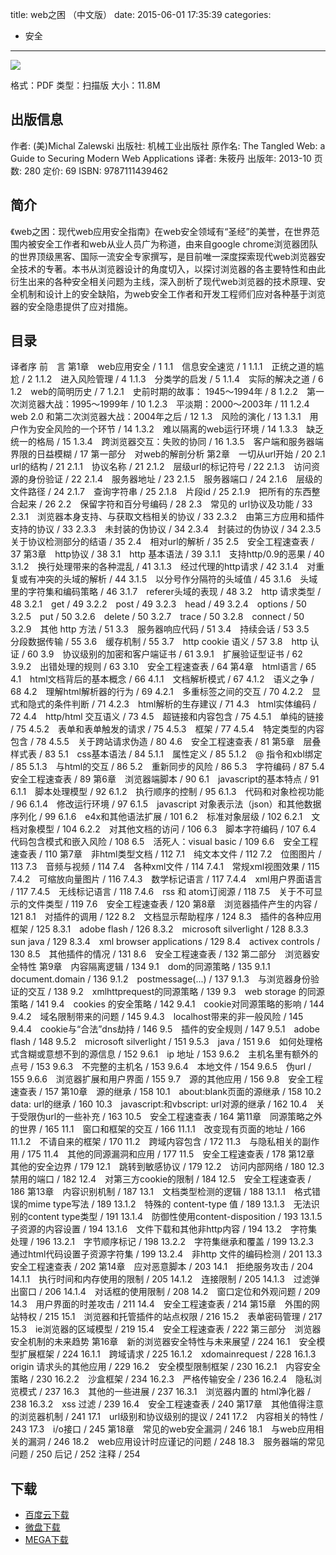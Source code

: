 title: web之困 （中文版）
date: 2015-06-01 17:35:39
categories:
  - 安全
---

![](http://img4.douban.com/lpic/s27061338.jpg)

格式：PDF
类型：扫描版
大小：11.8M

<!--more-->

## 出版信息 ##


作者: (美)Michal Zalewski 
出版社: 机械工业出版社
原作名: The Tangled Web: a Guide to Securing Modern Web Applications
译者: 朱筱丹 
出版年: 2013-10
页数: 280
定价: 69
ISBN: 9787111439462

## 简介 ##

《web之困：现代web应用安全指南》在web安全领域有“圣经”的美誉，在世界范围内被安全工作者和web从业人员广为称道，由来自google chrome浏览器团队的世界顶级黑客、国际一流安全专家撰写，是目前唯一深度探索现代web浏览器安全技术的专著。本书从浏览器设计的角度切入，以探讨浏览器的各主要特性和由此衍生出来的各种安全相关问题为主线，深入剖析了现代web浏览器的技术原理、安全机制和设计上的安全缺陷，为web安全工作者和开发工程师们应对各种基于浏览器的安全隐患提供了应对措施。

## 目录 ##

译者序
前　言
第1章　web应用安全 / 1
1.1　信息安全速览 / 1
1.1.1　正统之道的尴尬 / 2
1.1.2　进入风险管理 / 4
1.1.3　分类学的启发 / 5
1.1.4　实际的解决之道 / 6
1.2　web的简明历史 / 7
1.2.1　史前时期的故事： 1945～1994年 / 8
1.2.2　第一次浏览器大战：1995～1999年 / 10
1.2.3　平淡期：2000～2003年 / 11
1.2.4　web 2.0 和第二次浏览器大战：2004年之后 / 12
1.3　风险的演化 / 13
1.3.1　用户作为安全风险的一个环节 / 14
1.3.2　难以隔离的web运行环境 / 14
1.3.3　缺乏统一的格局 / 15
1.3.4　跨浏览器交互：失败的协同 / 16
1.3.5　客户端和服务器端界限的日益模糊 / 17
第一部分　对web的解剖分析
第2章　一切从url开始 / 20
2.1　url的结构 / 21
2.1.1　协议名称 / 21
2.1.2　层级url的标记符号 / 22
2.1.3　访问资源的身份验证 / 22
2.1.4　服务器地址 / 23
2.1.5　服务器端口 / 24
2.1.6　层级的文件路径 / 24
2.1.7　查询字符串 / 25
2.1.8　片段id / 25
2.1.9　把所有的东西整合起来 / 26
2.2　保留字符和百分号编码 / 28
2.3　常见的 url协议及功能 / 33
2.3.1　浏览器本身支持、与获取文档相关的协议 / 33
2.3.2　由第三方应用和插件支持的协议 / 33
2.3.3　未封装的伪协议 / 34
2.3.4　封装过的伪协议 / 34
2.3.5　关于协议检测部分的结语 / 35
2.4　相对url的解析 / 35
2.5　安全工程速查表 / 37
第3章　http协议 / 38
3.1　http 基本语法 / 39
3.1.1　支持http/0.9的恶果 / 40
3.1.2　换行处理带来的各种混乱 / 41
3.1.3　经过代理的http请求 / 42
3.1.4　对重复或有冲突的头域的解析 / 44
3.1.5　以分号作分隔符的头域值 / 45
3.1.6　头域里的字符集和编码策略 / 46
3.1.7　referer头域的表现 / 48
3.2　http 请求类型 / 48
3.2.1　get / 49
3.2.2　post / 49
3.2.3　head / 49
3.2.4　options / 50
3.2.5　put / 50
3.2.6　delete / 50
3.2.7　trace / 50
3.2.8　connect / 50
3.2.9　其他 http 方法 / 51
3.3　服务器响应代码 / 51
3.4　持续会话 / 53
3.5　分段数据传输 / 55
3.6　缓存机制 / 55
3.7　http cookie 语义 / 57
3.8　http 认证 / 60
3.9　协议级别的加密和客户端证书 / 61
3.9.1　扩展验证型证书 / 62
3.9.2　出错处理的规则 / 63
3.10　安全工程速查表 / 64
第4章　html语言 / 65
4.1　html文档背后的基本概念 / 66
4.1.1　文档解析模式 / 67
4.1.2　语义之争 / 68
4.2　理解html解析器的行为 / 69
4.2.1　多重标签之间的交互 / 70
4.2.2　显式和隐式的条件判断 / 71
4.2.3　html解析的生存建议 / 71
4.3　html实体编码 / 72
4.4　http/html 交互语义 / 73
4.5　超链接和内容包含 / 75
4.5.1　单纯的链接 / 75
4.5.2　表单和表单触发的请求 / 75
4.5.3　框架 / 77
4.5.4　特定类型的内容包含 / 78
4.5.5　关于跨站请求伪造 / 80
4.6　安全工程速查表 / 81
第5章　层叠样式表 / 83
5.1　css基本语法 / 84
5.1.1　属性定义 / 85
5.1.2　@ 指令和xbl绑定 / 85
5.1.3　与html的交互 / 86
5.2　重新同步的风险 / 86
5.3　字符编码 / 87
5.4　安全工程速查表 / 89
第6章　浏览器端脚本 / 90
6.1　javascript的基本特点 / 91
6.1.1　脚本处理模型 / 92
6.1.2　执行顺序的控制 / 95
6.1.3　代码和对象检视功能 / 96
6.1.4　修改运行环境 / 97
6.1.5　javascript 对象表示法（json）和其他数据序列化 / 99
6.1.6　e4x和其他语法扩展 / 101
6.2　标准对象层级 / 102
6.2.1　文档对象模型 / 104
6.2.2　对其他文档的访问 / 106
6.3　脚本字符编码 / 107
6.4　代码包含模式和嵌入风险 / 108
6.5　活死人：visual basic / 109
6.6　安全工程速查表 / 110
第7章　非html类型文档 / 112
7.1　纯文本文件 / 112
7.2　位图图片 / 113
7.3　音频与视频 / 114
7.4　各种xml文件 / 114
7.4.1　常规xml视图效果 / 115
7.4.2　可缩放向量图片 / 116
7.4.3　数学标记语言 / 117
7.4.4　xml用户界面语言 / 117
7.4.5　无线标记语言 / 118
7.4.6　rss 和 atom订阅源 / 118
7.5　关于不可显示的文件类型 / 119
7.6　安全工程速查表 / 120
第8章　浏览器插件产生的内容 / 121
8.1　对插件的调用 / 122
8.2　文档显示帮助程序 / 124
8.3　插件的各种应用框架 / 125
8.3.1　adobe flash / 126
8.3.2　microsoft silverlight / 128
8.3.3　sun java / 129
8.3.4　xml browser applications / 129
8.4　activex controls / 130
8.5　其他插件的情况 / 131
8.6　安全工程速查表 / 132
第二部分　浏览器安全特性
第9章　内容隔离逻辑 / 134
9.1　dom的同源策略 / 135
9.1.1　document.domain / 136
9.1.2　postmessage(...) / 137
9.1.3　与浏览器身份验证的交互 / 138
9.2　xmlhttprequest的同源策略 / 139
9.3　web storage 的同源策略 / 141
9.4　cookies 的安全策略 / 142
9.4.1　cookie对同源策略的影响 / 144
9.4.2　域名限制带来的问题 / 145
9.4.3　localhost带来的非一般风险 / 145
9.4.4　cookie与“合法”dns劫持 / 146
9.5　插件的安全规则 / 147
9.5.1　adobe flash / 148
9.5.2　microsoft silverlight / 151
9.5.3　java / 151
9.6　如何处理格式含糊或意想不到的源信息 / 152
9.6.1　ip 地址 / 153
9.6.2　主机名里有额外的点号 / 153
9.6.3　不完整的主机名 / 153
9.6.4　本地文件 / 154
9.6.5　伪url / 155
9.6.6　浏览器扩展和用户界面 / 155
9.7　源的其他应用 / 156
9.8　安全工程速查表 / 157
第10章　源的继承 / 158
10.1　about:blank页面的源继承 / 158
10.2　data: url的继承 / 160
10.3　javascript:和vbscript: url对源的继承 / 162
10.4　关于受限伪url的一些补充 / 163
10.5　安全工程速查表 / 164
第11章　同源策略之外的世界 / 165
11.1　窗口和框架的交互 / 166
11.1.1　改变现有页面的地址 / 166
11.1.2　不请自来的框架 / 170
11.2　跨域内容包含 / 172
11.3　与隐私相关的副作用 / 175
11.4　其他的同源漏洞和应用 / 177
11.5　安全工程速查表 / 178
第12章　其他的安全边界 / 179
12.1　跳转到敏感协议 / 179
12.2　访问内部网络 / 180
12.3　禁用的端口 / 182
12.4　对第三方cookie的限制 / 184
12.5　安全工程速查表 / 186
第13章　内容识别机制 / 187
13.1　文档类型检测的逻辑 / 188
13.1.1　格式错误的mime type写法 / 189
13.1.2　特殊的 content-type 值 / 189
13.1.3　无法识别的content type类型 / 191
13.1.4　防御性使用content-disposition / 193
13.1.5　子资源的内容设置 / 194
13.1.6　文件下载和其他非http内容 / 194
13.2　字符集处理 / 196
13.2.1　字节顺序标记 / 198
13.2.2　字符集继承和覆盖 / 199
13.2.3　通过html代码设置子资源字符集 / 199
13.2.4　非http 文件的编码检测 / 201
13.3　安全工程速查表 / 202
第14章　应对恶意脚本 / 203
14.1　拒绝服务攻击 / 204
14.1.1　执行时间和内存使用的限制 / 205
14.1.2　连接限制 / 205
14.1.3　过滤弹出窗口 / 206
14.1.4　对话框的使用限制 / 208
14.2　窗口定位和外观问题 / 209
14.3　用户界面的时差攻击 / 211
14.4　安全工程速查表 / 214
第15章　外围的网站特权 / 215
15.1　浏览器和托管插件的站点权限 / 216
15.2　表单密码管理 / 217
15.3　ie浏览器的区域模型 / 219
15.4　安全工程速查表 / 222
第三部分　浏览器安全机制的未来趋势
第16章　新的浏览器安全特性与未来展望 / 224
16.1　安全模型扩展框架 / 224
16.1.1　跨域请求 / 225
16.1.2　xdomainrequest / 228
16.1.3　origin 请求头的其他应用 / 229
16.2　安全模型限制框架 / 230
16.2.1　内容安全策略 / 230
16.2.2　沙盒框架 / 234
16.2.3　严格传输安全 / 236
16.2.4　隐私浏览模式 / 237
16.3　其他的一些进展 / 237
16.3.1　浏览器内置的 html净化器 / 238
16.3.2　xss 过滤 / 239
16.4　安全工程速查表 / 240
第17章　其他值得注意的浏览器机制 / 241
17.1　url级别和协议级别的提议 / 241
17.2　内容相关的特性 / 243
17.3　i/o接口 / 245
第18章　常见的web安全漏洞 / 246
18.1　与web应用相关的漏洞 / 246
18.2　web应用设计时应谨记的问题 / 248
18.3　服务器端的常见问题 / 250
后记 / 252
注释 / 254

## 下载 ##

+ [百度云下载](http://pan.baidu.com/s/1i3CJWvr)
+ [微盘下载](http://vdisk.weibo.com/s/aADaW4YRE-U0l)
+ [MEGA下载](https://mega.co.nz/#!DZcH2Y6J!X3QHkVmbljdKW1AOqHdTsQ0qizpt7q5538mqeX_Ho5w)